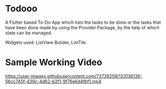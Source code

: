 # Todooo


A Flutter based To-Do App which lists the tasks to be done or the tasks that have been done made by using the Provider Package, by the help of which state can be managed.

Widgets used: ListView Bulider, ListTile.

# Sample Working Video

https://user-images.githubusercontent.com/73739259/133136136-56cc745f-439c-4d62-b2f1-9f76e6d4fbf1.mp4



